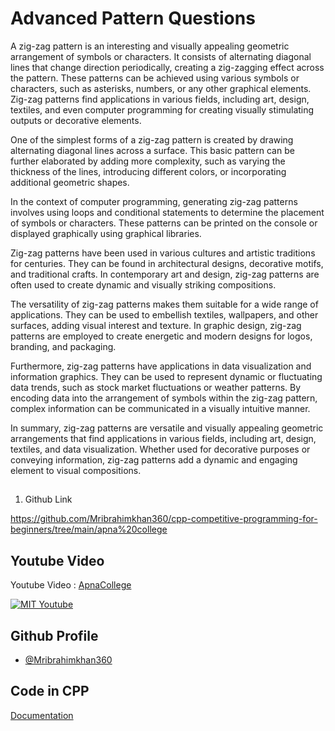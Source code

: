 
# Advanced Pattern Questions 

A zig-zag pattern is an interesting and visually appealing geometric arrangement of symbols or characters. It consists of alternating diagonal lines that change direction periodically, creating a zig-zagging effect across the pattern. These patterns can be achieved using various symbols or characters, such as asterisks, numbers, or any other graphical elements. Zig-zag patterns find applications in various fields, including art, design, textiles, and even computer programming for creating visually stimulating outputs or decorative elements.

One of the simplest forms of a zig-zag pattern is created by drawing alternating diagonal lines across a surface. This basic pattern can be further elaborated by adding more complexity, such as varying the thickness of the lines, introducing different colors, or incorporating additional geometric shapes.

In the context of computer programming, generating zig-zag patterns involves using loops and conditional statements to determine the placement of symbols or characters. These patterns can be printed on the console or displayed graphically using graphical libraries.

Zig-zag patterns have been used in various cultures and artistic traditions for centuries. They can be found in architectural designs, decorative motifs, and traditional crafts. In contemporary art and design, zig-zag patterns are often used to create dynamic and visually striking compositions.

The versatility of zig-zag patterns makes them suitable for a wide range of applications. They can be used to embellish textiles, wallpapers, and other surfaces, adding visual interest and texture. In graphic design, zig-zag patterns are employed to create energetic and modern designs for logos, branding, and packaging.

Furthermore, zig-zag patterns have applications in data visualization and information graphics. They can be used to represent dynamic or fluctuating data trends, such as stock market fluctuations or weather patterns. By encoding data into the arrangement of symbols within the zig-zag pattern, complex information can be communicated in a visually intuitive manner.

In summary, zig-zag patterns are versatile and visually appealing geometric arrangements that find applications in various fields, including art, design, textiles, and data visualization. Whether used for decorative purposes or conveying information, zig-zag patterns add a dynamic and engaging element to visual compositions.

## 

1. Github Link

https://github.com/Mribrahimkhan360/cpp-competitive-programming-for-beginners/tree/main/apna%20college
## Youtube Video

Youtube Video : [ApnaCollege](https://www.youtube.com/watch?v=k9OlCJFy5yo&list=PLfqMhTWNBTe0b2nM6JHVCnAkhQRGiZMSJ&index=11&ab_channel=ApnaCollege)

[![MIT Youtube](https://img.shields.io/badge/License-MIT-green.svg)](https://www.youtube.com/watch?v=k9OlCJFy5yo&list=PLfqMhTWNBTe0b2nM6JHVCnAkhQRGiZMSJ&index=11&ab_channel=ApnaCollege)
## Github Profile

- [@Mribrahimkhan360](https://github.com/Mribrahimkhan360)


## Code in CPP

[Documentation](https://linktodocumentation)

